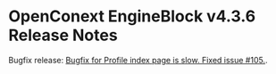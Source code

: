 # OpenConext EngineBlock v4.3.6 Release Notes #

Bugfix release:
[Bugfix for Profile index page is slow. Fixed issue #105.](https://github.com/OpenConext/OpenConext-engineblock/issues/105).
